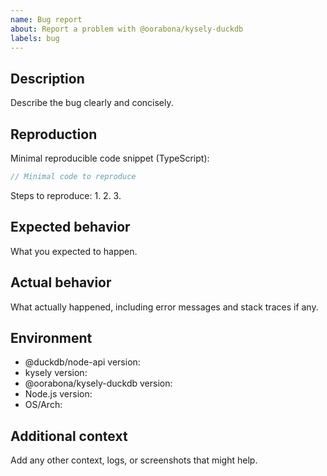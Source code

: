 ```yaml
---
name: Bug report
about: Report a problem with @oorabona/kysely-duckdb
labels: bug
---
```


## Description

Describe the bug clearly and concisely.

## Reproduction

Minimal reproducible code snippet (TypeScript):

```ts
// Minimal code to reproduce
```

Steps to reproduce:
1. 
2. 
3. 

## Expected behavior

What you expected to happen.

## Actual behavior

What actually happened, including error messages and stack traces if any.

## Environment

- @duckdb/node-api version: 
- kysely version: 
- @oorabona/kysely-duckdb version: 
- Node.js version: 
- OS/Arch: 

## Additional context

Add any other context, logs, or screenshots that might help.
